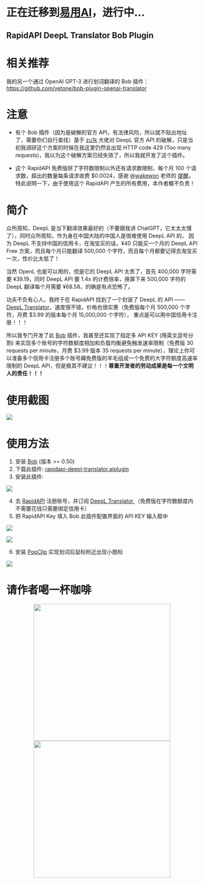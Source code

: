 <!-- # 已经迁移到易用AI，可下载[易用AI插件](https://github.com/ytsteven/easyuseai-plugin-rapidapi-deepl-translator/releases)(.aiplugin)使用  -->
# 正在迁移到[易用AI](https://easyuseai.com/)，进行中...

RapidAPI DeepL Translator Bob Plugin
------------------------------------

# 相关推荐

我的另一个通过 OpenAI GPT-3 进行划词翻译的 Bob 插件：https://github.com/yetone/bob-plugin-openai-translator

# 注意

* 有个 Bob 插件（因为是破解的官方 API，有法律风险，所以就不贴出地址了，需要你们自行查找）基于 [zu1k](https://github.com/zu1k) 大佬对 DeepL 官方 API 的破解，只是当初我调研这个方案的时候在我这里仍然会出现 HTTP code 429 (Too many requests)，我以为这个破解方案已经失效了，所以我就开发了这个插件。

* 这个 RapidAPI 免费版除了字符数限制以外还有请求数限制，每个月 100 个请求数，超出的数量每条请求收费 $0.0024，感谢 @[wakewon](https://github.com/wakewon) 老师的 [提醒](https://github.com/yetone/bob-plugin-rapidapi-deepl-translator/issues/2)。特此说明一下，由于使用这个 RapidAPI 产生的所有费用，本作者概不负责！

# 简介

众所周知，DeepL 是当下翻译效果最好的（不要跟我讲 ChatGPT，它太太太慢了），同时众所周知，作为身在中国大陆的中国人是很难使用 DeepL API 的，
因为 DeepL 不支持中国的信用卡，在淘宝买的话，¥40 只能买一个月的 DeepL API Free 方案，而且每个月只能翻译 500,000 个字符，而且每个月都要记得去淘宝买一次，性价比太低了！


当然 OpenL 也是可以用的，但是它的 DeepL API 太贵了，首先 400,000 字符需要 ¥39.19，同时 DeepL API 要 1.4x 的计费倍率，换算下来 500,000 字符的 DeepL 翻译每个月需要 ¥68.58，的确是有点恐怖了。


功夫不负有心人，我终于在 RapidAPI 找到了一个封装了 DeepL 的 API —— [DeepL Translator](https://rapidapi.com/splintPRO/api/deepl-translator)，速度很不错，价格也很实惠（免费版每个月 500,000 个字符，月费 $3.99 的版本每个月 15,000,000 个字符），
重点是可以用中国信用卡注册！！！


所以我专门开发了此 [Bob](https://bobtranslate.com) 插件，我甚至还实现了指定多 API KEY (用英文逗号分割) 来实现多个账号的字符数额度相加和负载均衡避免触发速率限制（免费版 30 requests per minute，月费 $3.99 版本 35 requests per minute），理论上你可以准备多个信用卡注册多个账号薅免费版的羊毛组成一个免费的大字符额度高速率限制的 DeepL API，但是极其不建议！！！**尊重开发者的劳动成果是每一个文明人的责任！！！**

# 使用截图

![](https://user-images.githubusercontent.com/1206493/219876934-e0ed170e-faed-4fc5-801b-e16660ffbc84.gif)

# 使用方法

1. 安装 [Bob](https://bobtranslate.com/guide/#%E5%AE%89%E8%A3%85) (版本 >= 0.50)
2. 下载此插件: [rapidapi-deepl-translator.aiplugin](https://github.com/yetone/bob-plugin-rapidapi-deepl-translator/releases)
3. 安装此插件:

![](https://user-images.githubusercontent.com/1206493/219881154-c5d4187e-a44a-4325-9309-e9e570658164.gif)

4. 去 [RapidAPI](https://rapidapi.com) 注册账号，并订阅 [DeepL Translator
](https://rapidapi.com/splintPRO/api/deepl-translator)（免费版在字符数额度内不需要花钱只需要绑定信用卡）
5. 把 RapidAPI Key 填入 Bob 此插件配置界面的 API KEY
 输入框中

![](https://user-images.githubusercontent.com/1206493/219880900-9d1bb27e-46f6-4d07-b3ab-301823af7265.png)

![](https://user-images.githubusercontent.com/1206493/219937719-f9937da1-c486-458c-9845-a87d37553a3d.gif)

6. 安装 [PopClip](https://bobtranslate.com/guide/integration/popclip.html) 实现划词后鼠标附近出现小图标

![](https://user-images.githubusercontent.com/1206493/219933584-d0c2b6cf-8fa0-40a6-858f-8f4bf05f38ef.gif)

# 请作者喝一杯咖啡

<div align="center">
<img height="360" src="https://user-images.githubusercontent.com/1206493/220753437-90e4039c-d95f-4b6a-9a08-b3d6de13211f.png" />
<img height="360" src="https://user-images.githubusercontent.com/1206493/220756036-d9ac4512-0375-4a32-8c2e-8697021058a2.png" />
</div>
